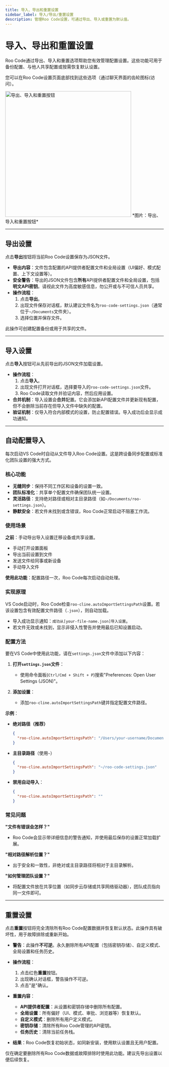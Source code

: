 ```yaml
---
title: 导入、导出和重置设置
sidebar_label: 导入/导出/重置设置
description: 管理Roo Code设置，可通过导出、导入或重置为默认值。
---
```


# 导入、导出和重置设置

Roo Code通过导出、导入和重置选项帮助您有效管理配置设置。这些功能可用于备份配置、与他人共享配置或按需恢复默认设置。

您可以在Roo Code设置页面底部找到这些选项（通过聊天界面的齿轮图标(<i class="codicon codicon-gear"></i>访问）。

<img src="/img/settings-management/settings-management.png" alt="导出、导入和重置按钮" width="400" />
*图片：导出、导入和重置按钮*

---

## 导出设置

点击**导出**按钮将当前Roo Code设置保存为JSON文件。

*   **导出内容**：文件包含配置的API提供者配置文件和全局设置（UI偏好、模式配置、上下文设置等）。
*   **安全警告**：导出的JSON文件包含**所有**API提供者配置文件和全局设置，包括**明文API密钥**。请视此文件为高度敏感信息，勿公开或与不可信人员共享。
*   **操作流程**：
    1.  点击**导出**。
    2.  出现文件保存对话框，默认建议文件名为`roo-code-settings.json`（通常位于`~/Documents`文件夹）。
    3.  选择位置并保存文件。

此操作可创建配置备份或用于共享的文件。

---

## 导入设置

点击**导入**按钮可从先前导出的JSON文件加载设置。

*   **操作流程**：
    1.  点击**导入**。
    2.  出现文件打开对话框，选择要导入的`roo-code-settings.json`文件。
    3.  Roo Code读取文件并验证内容，然后应用设置。
*   **合并机制**：导入设置会**合并**配置。它会添加新API配置文件并更新现有配置，但不会删除当前存在但导入文件中缺失的配置。
*   **验证机制**：仅导入符合内部模式的设置，防止配置错误。导入成功后会显示成功通知。

---

## 自动配置导入

每次启动VS Code时自动从文件导入Roo Code设置。这是跨设备同步配置或标准化团队设置的强大方式。

### 核心功能
- **无缝同步**：保持不同工作区和设备的设置一致。
- **团队标准化**：共享单个配置文件确保团队统一设置。
- **灵活路径**：支持绝对路径或相对主目录路径（如`~/Documents/roo-settings.json`）。
- **静默安全**：若文件未找到或含错误，Roo Code正常启动不阻塞工作流。

### 使用场景

**之前**：手动导出导入设置迁移设备或共享设置。
- 手动打开设置面板
- 导出当前设置到文件
- 发送文件给同事或新设备
- 手动导入文件

**使用此功能**：配置路径一次，Roo Code每次启动自动处理。

### 实现原理

VS Code启动时，Roo Code检查`roo-cline.autoImportSettingsPath`设置。若该设置包含有效配置文件路径（`.json`），则自动加载。

- 导入成功显示通知：`成功从[your-file-name.json]导入设置`。
- 若文件无效或未找到，显示非侵入性警告并使用最后已知设置启动。

### 配置方法

要在VS Code中使用此功能，请在`settings.json`文件中添加以下内容：

1.  **打开`settings.json`文件**：
    *   使用命令面板(`Ctrl/Cmd + Shift + P`)搜索"Preferences: Open User Settings (JSON)"。

2.  **添加设置**：
    *   添加`roo-cline.autoImportSettingsPath`键并指定配置文件路径。

**示例**：

*   **绝对路径（推荐）**
    ```json
    {
      "roo-cline.autoImportSettingsPath": "/Users/your-username/Documents/dev-configs/roo-code.json"
    }
    ```

*   **主目录路径**（使用`~`）
    ```json
    {
      "roo-cline.autoImportSettingsPath": "~/roo-code-settings.json"
    }
    ```

*   **禁用自动导入**：
    ```json
    {
      "roo-cline.autoImportSettingsPath": ""
    }
    ```

### 常见问题

**"文件有错误会怎样？"**
- Roo Code会显示带详细信息的警告通知，并使用最后保存的设置正常加载扩展。

**"相对路径解析位置？"**
- 出于安全和一致性，非绝对或主目录路径将相对于主目录解析。

**"如何管理团队设置？"**
- 将配置文件放在共享位置（如同步云存储或共享网络驱动器），团队成员指向同一文件即可。
---

## 重置设置

点击**重置**按钮将完全清除所有Roo Code配置数据并恢复默认状态。此操作具有破坏性，用于故障排除或重新开始。

*   **警告**：此操作**不可逆**。永久删除所有API配置（包括密钥存储）、自定义模式、全局设置和任务历史。

*   **操作流程**：
    1.  点击红色**重置**按钮。
    2.  出现确认对话框，警告操作不可逆。
    3.  点击"是"确认。

*   **重置内容**：
    *   **API提供者配置**：从设置和密钥存储中删除所有配置。
    *   **全局设置**：所有偏好（UI、模式、审批、浏览器等）恢复默认。
    *   **自定义模式**：删除所有用户定义模式。
    *   **密钥存储**：清除所有Roo Code管理的API密钥。
    *   **任务历史**：清除当前任务栈。

*   **结果**：Roo Code恢复初始状态，如同新安装，使用默认设置且无用户配置。

仅在确定要删除所有Roo Code数据或故障排除时使用此功能。建议先导出设置以便后续恢复。